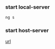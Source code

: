 ### start local-server

```bash
ng s
```

### start host-server

[url](https://chat-boiaryn.web.app/)
